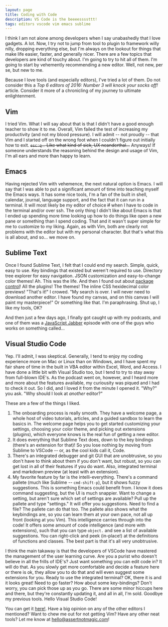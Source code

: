 ```yaml
---
layout: page
title: Coding with Code
description: VS Code is the beeeessssttt!
tags: editors vscode vim emacs sublime
---
```


I think I am not alone among developers when I say unabashedly that I love gadgets.  A lot.  Now, I try not to jump from tool to plugin to framework willy nilly, dropping everything else, but I'm always on the lookout for things that make life easier, faster, and generally nicer.  There are a few topics that developers are kind of touchy about.  I'm going to try to hit all of them.  I'm going to start by vehemently recommending a new editor.  Well, not new, per se, but new to me.

Because I love tools (and especially editors), I've tried a lot of them.  Do not consider this a *Top 6 editors of 2016: Number 3 will knock your socks off!* article.  Consider it more of a chronicling of my journey to ultimate enlightenment.

## Vim

I tried Vim.  What I will say about that is that I didn't have a good enough teacher to show it to me.  Overall, Vim failed the test of increasing my productivity (and not my blood pressure).  I will admit -- not proudly -- that Vim and I started off on the wrong foot when I couldn't figure out initially how to exit.  <del>`esc:q`... Like what kind of sick, UX neanderthal...</del> Anyways!  If someone understands the reasoning behind the design and usage of Vim, I'm all ears and more than happy to learn.

## Emacs

Having rejected Vim with vehemence, the next natural option is Emacs.  I will say that I was able to put a significant amount of time into teaching myself the Emacs ways.  It has some nice tools, I'm a fan of the built in shell, calendar, journal, language support, and the fact that it can run in a terminal.  It will most likely be my editor of choice <del>if</del> when I have to code in the terminal and/or over ssh.  The only thing I didn't like about Emacs is that I ended up spending more time looking up how to do things like open a new pane or something than I spend coding.  That and it wasn't super simple for me to customize to my liking.  Again, as with Vim, both are clearly not problems with the editor but with my personal character.  But that's what this is all about, and so... we move on.

## Sublime Text

Once I found Sublime Text, I felt that I could end my search.  Simple, quick, easy to use.  Key bindings that existed but weren't required to use.  Directory tree explorer for easy navigation.  JSON customization and easy-to-change color themes!  Ah.  This was the life.  And then I found out about [package control](https://packagecontrol.io)!  All the plugins!  The themes!  The inline CSS hexidecimal color previews!  "That's it!" I crowed.  "My search is over.  I will never need to download another editor.  I have found my canvas, and on this canvas I will paint my masterpiece!"  Or something like that.  I'm paraphrasing.  Shut up, I like my tools, OK?

And then just a few days ago, I finally got caught up with my podcasts, and one of them was a [JavaScript Jabber](https://devchat.tv/js-jabber) episode with one of the guys who works on something called...

## Visual Studio Code

Yep.  I'll admit, I was skeptical.  Generally, I tend to enjoy my coding experience more on Mac or Linux than on Windows, and I have spent my fair share of time in the built in VBA editor within Excel, Word, and Access.  I have done a little bit with Visual Studio too, but I tend to try to stay away from full-blown IDE's.  As the podcast went on, however, and I heard more and more about the features available, my curiousity was piqued and I had to check it out.  So I did, and I loved it from the minute I opened it.  "Why?" you ask.  "Why should I look at *another* editor?"

These are a few of the things I liked.

 1. The onboarding process is really smooth.  They have a welcome page, a whole host of video tutorials, articles, and a guided sandbox to learn the basics in.  The welcome page helps you to get started customizing your settings, choosing your color theme, and picking out extensions (plugins), which everyone knows is the real fun of getting a new editor.
 2. It does everything that Sublime Text does, down to the key bindings (there's an extension for that)!  So you lose nothing by moving from Sublime to VSCode -- or, as the cool kids call it, Code.
 3. There's an integrated debugger and git GUI that are unobtrusive, so you don't have to think about them if you don't want, but robust, so you can get lost in all of their features if you do want.  Also, integrated terminal and markdown preview (at least with an extension).
 4. My favorite feature by far is the intelli-everything.  There's a command pallete (much like Sublime -- `cmd-shift-p`), but it shows fuzzy suggestions.  This is something Emacs could benefit from.  I know it does command suggesting, but the UI is much snappier.  Want to change a setting, but aren't sure which set of settings are available?  Pull up the pallete and type "settings."  It will offer you suggestions.  Need to find a file?  The pallete can do that too.  The pallete also shows what the keybindings are, so you can learn them at your own pace, not all up front (looking at you Vim).  This intelligence carries through into the code!  It offers some amount of code intelligence (and more with extensions), such that you can type `object.` and see a list of available suggestions.  You can right-click and peek (in-place!) at the definitions of functions and classes.  The best part is that it's all very unobtrusive.

 I think the main takaway is that the developers of VSCode have mastered the management of the user learning curve.  Are you a purist who doesn't believe in all the frills of IDE's?  Just want something you can edit code in?  It will do that.  As you slowly get more comfortable and decide a feature here or there is ok, they allow you to do that and will even suggest some extensions for you.  Ready to use the integrated terminal?  OK, there it is and it looks great!  Need to go faster?  How about some key-bindings?  Don't worry, you can pick those up as you go.  There are some minor hiccups here and there, but they're constantly updating it, and all in all, I'm sold.  Goodbye my previous tools.  Hello Visual Studio Code!

 You can get it [here!](https://code.visualstudio.com/).  Have a big opinion on any of the other editors I mentioned?  Want to chew me out for not getting Vim?  Have any other neat tools?  Let me know at hello@assertnotmagic.com!